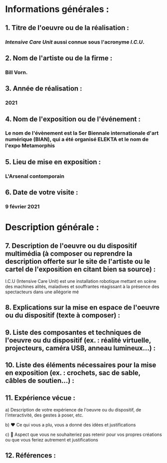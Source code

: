 # Informations générales :


## 1. Titre de l'oeuvre ou de la réalisation :

### *Intensive Care Unit* aussi connue sous l'acronyme *I.C.U*. 


## 2. Nom de l'artiste ou de la firme :

### Bill Vorn. 


## 3. Année de réalisation :

### 2021


## 4. Nom de l'exposition ou de l'événement :

### Le nom de l'évènement est la 5er Biennale internationale d'art numérique (BIAN), qui a été organisé ELEKTA et le nom de l'expo Metamorphis 


## 5. Lieu de mise en exposition :

### L'Arsenal contomporain 


## 6. Date de votre visite : 

### 9 février 2021


# Description générale :





## 7. Description de l'oeuvre ou du dispositif multimédia (à composer ou reprendre la description offerte sur le site de l'artiste ou le cartel de l'exposition en citant bien sa source) : 

I.C.U (Intensive Care Unit) est une installation robotique mettant en scène des machines alités, maladives et souffrantes réagissant à la présence des spectacteurs dans une allégorie mé






## 8. Explications sur la mise en espace de l'oeuvre ou du dispositif (texte à composer) : 





## 9. Liste des composantes et techniques de l'oeuvre ou du dispositif (ex. : réalité virtuelle, projecteurs, caméra USB, anneau lumineux...) :





## 10. Liste des éléments nécessaires pour la mise en exposition (ex. : crochets, sac de sable, câbles de soutien...) :



## 11. Expérience vécue :

 a) Description de votre expérience de l'oeuvre ou du dispositif, de l'interactivité, des gestes à poser, etc.

 b) ❤️ Ce qui vous a plu, vous a donné des idées et justifications

 c) 🤔 Aspect que vous ne souhaiteriez pas retenir pour vos propres créations ou que vous feriez autrement et justifications
 
 
 
 

 ## 12. Références :
 
 
 
 
 




